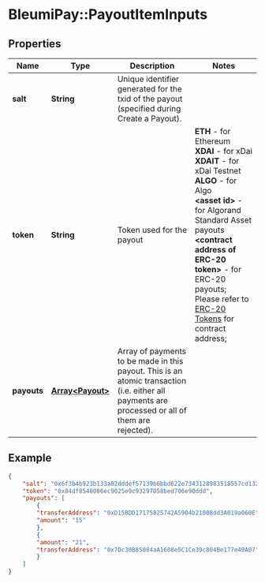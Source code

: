 # BleumiPay::PayoutItemInputs

## Properties

Name | Type | Description | Notes
------------ | ------------- | ------------- | -------------
**salt** | **String** | Unique identifier generated for the txid of the payout (specified during Create a Payout). | 
**token** | **String** | Token used for the payout | <b>ETH</b> - for Ethereum  <br/> <b>XDAI</b> - for xDai <br/> <b>XDAIT</b> - for xDai Testnet <br/> <b>ALGO</b> - for Algo <br/> <b>&lt;asset id&gt;</b> - for Algorand Standard Asset payouts <br/> <b> &lt;contract address of ERC-20 token&gt;</b> - for ERC-20 payouts; Please refer to [ERC-20 Tokens](https://pay.bleumi.com/docs/#erc-20) for contract address;  | 
**payouts** | [**Array&lt;Payout&gt;**](Payout.md) | Array of payments to be made in this payout. This is an atomic transaction (i.e. either all payments are processed or all of them are rejected). | 

## Example

```json
{
    "salt": "0x6f3b4b923b133a82dddef57139b6bbd622e7343128983518557cd13201c5462b",
    "token": "0x84df8548086ec9025e9c93297058bed706e90ddd",
    "payouts": [
        {
        "transferAddress": "0xD15BDD17175825742A5904b21008dd3A019a060E",
        "amount": "15"
        },
        {
        "amount": "21",
        "transferAddress": "0x7Dc30B85084aA1608e5C1Ce39c804Be177e40A07"
        }
    ]
}
```
